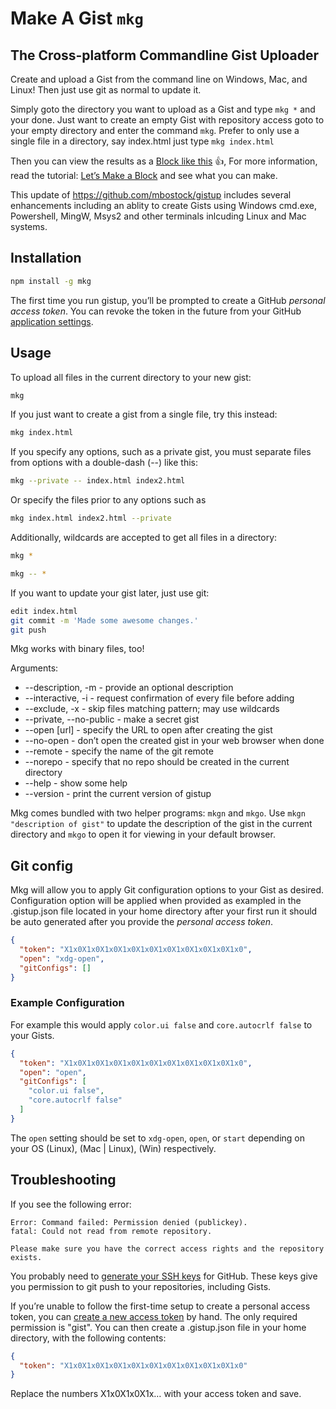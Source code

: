 # Make A Gist `mkg`
## The Cross-platform Commandline Gist Uploader

Create and upload a Gist from the command line on Windows, Mac, and Linux! Then just use git as normal to update it.

Simply goto the directory you want to upload as a Gist and type `mkg *` and your done. Just want to create an empty Gist with repository access goto to your empty directory and enter the command `mkg`. Prefer to only use a single file in a directory, say index.html just type `mkg index.html`

Then you can view the results as a [Block like this](http://bl.ocks.org/mbostock) :+1:, For more information, read the tutorial: [Let’s Make a Block](http://bost.ocks.org/mike/block/) and see what you can make.

This update of https://github.com/mbostock/gistup includes several enhancements including an ablity to create Gists using Windows cmd.exe, Powershell, MingW, Msys2 and other terminals inlcuding Linux and Mac systems. 


## Installation

```bash
npm install -g mkg
```

The first time you run gistup, you’ll be prompted to create a GitHub *personal access token*. You can revoke the token in the future from your GitHub [application settings](https://github.com/settings/applications).

## Usage

To upload all files in the current directory to your new gist:

```bash
mkg
```

If you just want to create a gist from a single file, try this instead:

```bash
mkg index.html
```

If you specify any options, such as a private gist, you must separate files from options with a double-dash (--) like this:

```bash
mkg --private -- index.html index2.html
```

Or specify the files prior to any options such as

```bash
mkg index.html index2.html --private
```

Additionally, wildcards are accepted to get all files in a directory:
```bash
mkg *
```

```bash
mkg -- *
```

If you want to update your gist later, just use git:

```bash
edit index.html
git commit -m 'Made some awesome changes.'
git push
```

Mkg works with binary files, too!

Arguments:

* --description, -m - provide an optional description
* --interactive, -i - request confirmation of every file before adding
* --exclude, -x - skip files matching pattern; may use wildcards
* --private, --no-public - make a secret gist
* --open [url] - specify the URL to open after creating the gist
* --no-open - don’t open the created gist in your web browser when done
* --remote - specify the name of the git remote
* --norepo - specify that no repo should be created in the current directory
* --help - show some help
* --version - print the current version of gistup

Mkg comes bundled with two helper programs: `mkgn` and `mkgo`. Use `mkgn "description of gist"` to update the description of the gist in the current directory and `mkgo` to open it for viewing in your default browser.

## Git config

Mkg will allow you to apply Git configuration options to your Gist as desired. Configuration option will be applied when provided as exampled in the .gistup.json file located in your home directory after your first run it should be auto generated after you provide the *personal access token*.

```json
{
  "token": "X1x0X1x0X1x0X1x0X1x0X1x0X1x0X1x0X1x0X1x0",
  "open": "xdg-open",
  "gitConfigs": []
}
```

### Example Configuration
For example this would apply `color.ui false` and `core.autocrlf false` to your Gists.
```json
{
  "token": "X1x0X1x0X1x0X1x0X1x0X1x0X1x0X1x0X1x0X1x0",
  "open": "open",
  "gitConfigs": [
    "color.ui false",
    "core.autocrlf false"
  ]
}
```
The `open` setting should be set to `xdg-open`, `open`,  or `start` depending on your OS (Linux), (Mac | Linux), (Win) respectively.  

## Troubleshooting

If you see the following error:

```
Error: Command failed: Permission denied (publickey).
fatal: Could not read from remote repository.

Please make sure you have the correct access rights and the repository exists.
```

You probably need to [generate your SSH keys](https://help.github.com/articles/generating-ssh-keys) for GitHub. These keys give you permission to git push to your repositories, including Gists.

If you’re unable to follow the first-time setup to create a personal access token, you can [create a new access token](https://github.com/settings/tokens/new) by hand. The only required permission is "gist". You can then create a .gistup.json file in your home directory, with the following contents:

```json
{
  "token": "X1x0X1x0X1x0X1x0X1x0X1x0X1x0X1x0X1x0X1x0"
}
```

Replace the numbers X1x0X1x0X1x… with your access token and save.
